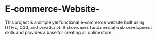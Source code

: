 # E-commerce-Website-
This project is a simple yet functional e-commerce website built using HTML, CSS, and JavaScript. It showcases fundamental web development skills and provides a base for creating an online store.

